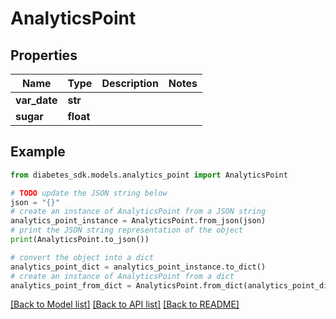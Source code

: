 # AnalyticsPoint


## Properties

Name | Type | Description | Notes
------------ | ------------- | ------------- | -------------
**var_date** | **str** |  | 
**sugar** | **float** |  | 

## Example

```python
from diabetes_sdk.models.analytics_point import AnalyticsPoint

# TODO update the JSON string below
json = "{}"
# create an instance of AnalyticsPoint from a JSON string
analytics_point_instance = AnalyticsPoint.from_json(json)
# print the JSON string representation of the object
print(AnalyticsPoint.to_json())

# convert the object into a dict
analytics_point_dict = analytics_point_instance.to_dict()
# create an instance of AnalyticsPoint from a dict
analytics_point_from_dict = AnalyticsPoint.from_dict(analytics_point_dict)
```
[[Back to Model list]](../README.md#documentation-for-models) [[Back to API list]](../README.md#documentation-for-api-endpoints) [[Back to README]](../README.md)


